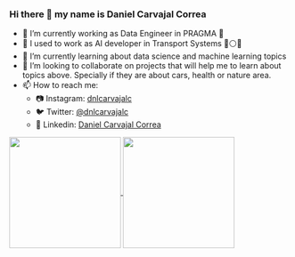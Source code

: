 ### Hi there 👋 my name is Daniel Carvajal Correa

- 🦉 I’m currently working as Data Engineer in PRAGMA 💜
- 🔭 I used to work as AI developer in Transport Systems :large_blue_circle::white_circle::red_circle:
- 🌱 I’m currently learning about data science and machine learning topics
- 👯 I’m looking to collaborate on projects that will help me to learn about topics above. Specially if they are about cars, health or nature area. 
- 📫 How to reach me: 
  - :camera: Instagram: [dnlcarvajalc](https://www.instagram.com/dnlcarvajalc/)
  - :bird: Twitter: [@dnlcarvajalc](https://twitter.com/dnlcarvajalc)
  - :blue_book: Linkedin: [Daniel Carvajal Correa](https://www.linkedin.com/in/dnlcarvajalc/)

<a href="https://github.com/dnlcarvajalc/github-readme-stats">
  <img height=200 align="center" src="https://github-readme-stats.vercel.app/api?username=dnlcarvajalc&rank_icon=github&theme=radical" />
</a>
<a href="https://github.com/anuraghazra/convoychat">
  <img height=200 align="center" src="https://github-readme-stats.vercel.app/api/top-langs/?username=dnlcarvajalc&hide_progress=true&theme=radical&card_width=200" />
</a>

<!--

-->
